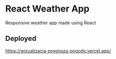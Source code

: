 # React Weather App
Responsive weather app made using React

## Deployed
https://wizualizacja-prognoza-pogody.vercel.app/